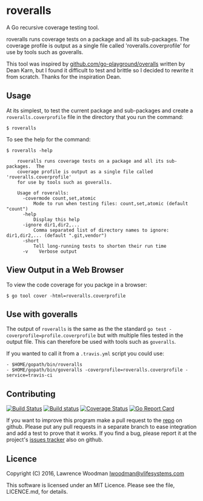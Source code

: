 roveralls
=========
A Go recursive coverage testing tool.

roveralls runs coverage tests on a package and all its sub-packages.  The coverage profile is output as a single file called 'roveralls.coverprofile' for use by tools such as goveralls.

This tool was inspired by [github.com/go-playground/overalls](https://github.com/go-playground/overalls) written by Dean Karn, but I found it difficult to test and brittle so I decided to rewrite it from scratch.  Thanks for the inspiration Dean.

Usage
-----
At its simplest, to test the current package and sub-packages and create a `roveralls.coverprofile` file in the directory that you run the command:

    $ roveralls

To see the help for the command:

    $ roveralls -help

        roveralls runs coverage tests on a package and all its sub-packages.  The
        coverage profile is output as a single file called 'roveralls.coverprofile'
        for use by tools such as goveralls.

        Usage of roveralls:
          -covermode count,set,atomic
              Mode to run when testing files: count,set,atomic (default "count")
          -help
              Display this help
          -ignore dir1,dir2,...
              Comma separated list of directory names to ignore: dir1,dir2,... (default ".git,vendor")
          -short
              Tell long-running tests to shorten their run time
          -v	Verbose output


View Output in a Web Browser
----------------------------
To view the code coverage for you packge in a browser:

    $ go tool cover -html=roveralls.coverprofile

Use with goveralls
------------------
 The output of `roveralls` is the same as the the standard `go test -coverprofile=profile.coverprofile` but with multiple files tested in the output file.  This can therefore be used with tools such as `goveralls`.

If you wanted to call it from a `.travis.yml` script you could use:

    - $HOME/gopath/bin/roveralls
    - $HOME/gopath/bin/goveralls -coverprofile=roveralls.coverprofile -service=travis-ci

Contributing
------------

[![Build Status](https://travis-ci.org/LawrenceWoodman/roveralls.svg?branch=master)](https://travis-ci.org/LawrenceWoodman/roveralls)
[![Build status](https://ci.appveyor.com/api/projects/status/5dcyd6wgu7fxt538?svg=true)](https://ci.appveyor.com/project/LawrenceWoodman/roveralls)
[![Coverage Status](https://coveralls.io/repos/LawrenceWoodman/roveralls/badge.svg?branch=master)](https://coveralls.io/r/LawrenceWoodman/roveralls?branch=master)
[![Go Report Card](https://goreportcard.com/badge/github.com/LawrenceWoodman/roveralls)](https://goreportcard.com/report/github.com/LawrenceWoodman/roveralls)

If you want to improve this program make a pull request to the [repo](https://github.com/LawrenceWoodman/roveralls) on github.  Please put any pull requests in a separate branch to ease integration and add a test to prove that it works.  If you find a bug, please report it at the project's [issues tracker](https://github.com/LawrenceWoodman/roveralls/issues) also on github.


Licence
-------
Copyright (C) 2016, Lawrence Woodman <lwoodman@vlifesystems.com>

This software is licensed under an MIT Licence.  Please see the file, LICENCE.md, for details.
